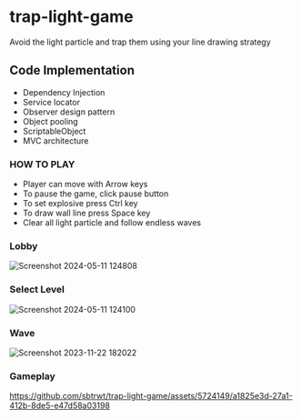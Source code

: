 # trap-light-game
Avoid the light particle and trap them using your line drawing strategy

## Code Implementation
- Dependency Injection
- Service locator
- Observer design pattern
- Object pooling
- ScriptableObject
- MVC architecture
  
### HOW TO PLAY
- Player can move with Arrow keys
- To pause the game, click pause button
- To set explosive press Ctrl key
- To draw wall line press Space key
- Clear all light particle and follow endless waves

### Lobby 
![Screenshot 2024-05-11 124808](https://github.com/sbtrwt/trap-light-game/assets/5724149/02e259d3-3250-4fb2-a402-0aac93e7bdc5)

### Select Level
![Screenshot 2024-05-11 124100](https://github.com/sbtrwt/trap-light-game/assets/5724149/f2bcd75f-62a0-4b2d-a70b-c628c8b7006a)

### Wave
![Screenshot 2023-11-22 182022](https://github.com/sbtrwt/trap-light-game/assets/5724149/d548ba15-715c-4bf3-9477-a30d7f8dba9d)

### Gameplay


https://github.com/sbtrwt/trap-light-game/assets/5724149/a1825e3d-27a1-412b-8de5-e47d58a03198

